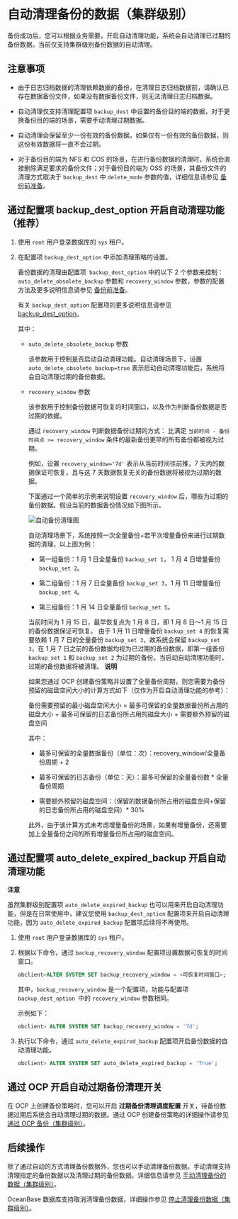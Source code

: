 自动清理备份的数据（集群级别） 
====================================

备份成功后，您可以根据业务需要，开启自动清理功能，系统会自动清理已过期的备份数据。当前仅支持集群级别备份数据的自动清理。

注意事项 
-------------------------

* 由于日志归档数据的清理依赖数据的备份，在清理日志归档数据前，请确认已存在数据备份文件，如果没有数据备份文件，则无法清理日志归档数据。

  

* 自动清理仅支持清理配置项 `backup_dest` 中设置的备份目的端的数据，对于更换备份目的端的场景，需要手动清理过期数据。

  

* 自动清理会保留至少一份有效的备份数据，如果仅有一份有效的备份数据，则这份有效数据将一直不会过期。

  

* 对于备份目的端为 NFS 和 COS 的场景，在进行备份数据的清理时，系统会直接删除满足要求的备份文件；对于备份目的端为 OSS 的场景，其备份文件的清理方式取决于 `backup_dest` 中 `delete_mode` 参数的值，详细信息请参见 [备份前准备](/zh-CN/5.administrator-guide/7.high-data-availability/2.backup-and-restoration-management-1/3.back-up-data-at-the-cluster-level/1.backup-by-using-the-command-line-1/1.preparation-before-backup.md)。

  




通过配置项 backup_dest_option 开启自动清理功能（推荐） 
----------------------------------------------------------

1. 使用 `root` 用户登录数据库的 `sys` 租户。

   

2. 在配置项 `backup_dest_option` 中添加清理策略的设置。

   备份数据的清理由配置项` backup_dest_option` 中的以下 2 个参数来控制： `auto_delete_obsolete_backup` 参数和 `recovery_window` 参数，参数的配置方法及更多说明信息请参见 [备份前准备](/zh-CN/5.administrator-guide/7.high-data-availability/2.backup-and-restoration-management-1/3.back-up-data-at-the-cluster-level/1.backup-by-using-the-command-line-1/1.preparation-before-backup.md)。

   有关 `backup_dest_option` 配置项的更多说明信息请参见 [backup_dest_option](/zh-CN/12.reference-mysql-mode/3.system-configuration-items-1/3.cluster-level-configuration-items-1/17.backup_dest_option-1-2-3.md)。

   其中：
   * `auto_delete_obsolete_backup` 参数

     该参数用于控制是否启动自动清理功能。自动清理场景下，设置 `auto_delete_obsolete_backup=true` 表示启动自动清理功能后，系统将会自动清理过期的备份数据。
     
   
   * `recovery_window` 参数

     该参数用于控制备份数据可恢复的时间窗口，以及作为判断备份数据是否过期的依据。

     通过 `recovery_window` 判断数据备份过期的方式： 比满足 `当前时间 - 备份时间点 >= recovery_window` 条件的最新备份更早的所有备份都被视为过期。

     例如，设置 `recovery_window='7d'` 表示从当前时间往前推，7 天内的数据保证可恢复，且与这 7 天数据恢复无关的备份数据将被视为过期的数据。

     下面通过一个简单的示例来说明设置 `recovery_window` 后，哪些为过期的备份数据。假设当前的数据备份情况如下图所示。

     ![自动备份清理图](https://help-static-aliyun-doc.aliyuncs.com/assets/img/zh-CN/9039415461/p402766.png)

     自动清理场景下，系统按照一次全量备份+若干次增量备份来进行过期数据的清理，以上图为例：
     * 第一组备份：1 月 1 日全量备份 `backup_set 1`， 1 月 4 日增量备份 `backup_set 2`。

       
     
     * 第二组备份：1 月 7 日全量备份 `backup_set 3`，1 月 11 日增量备份 `backup_set 4`。

       
     
     * 第三组备份：1 月 14 日全量备份 `backup_set 5`。

       
     

     

     当前时间为 1 月 15 日，最早恢复点为 1 月 8 日，即 1 月 8 日～1 月 15 日的备份数据保证可恢复。
     由于 1 月 11 日增量备份 `backup_set 4` 的恢复需要依赖 1 月 7 日的全量备份 `backup_set 3`，故系统会保留 `backup_set 3`，在 1 月 7 日之前的备份数据均视为已过期的备份数据，即第一组备份`backup_set 1` 和 `backup_set 2` 为过期的备份。当启动自动清理功能时，过期的备份数据将被清理。
     **说明**

     

     如果您通过 OCP 创建备份策略并设置了全量备份周期，则您需要为备份预留的磁盘空间大小的计算方式如下（仅作为开启自动清理功能的参考）：

     备份需要预留的最小磁盘空间大小 = 最多可保留的全量数据备份所占用的磁盘大小 + 最多可保留的日志备份所占用的磁盘大小 + 需要额外预留的磁盘空间

     其中：
     * 最多可保留的全量数据备份（单位：次）：recovery_window/全量备份周期 + 2

       
     
     * 最多可保留的日志备份（单位：天）：最多可保留的全量备份数 \* 全量备份周期

       
     
     * 需要额外预留的磁盘空间：（保留的数据备份所占用的磁盘空间+保留的日志备份所占用的磁盘空间）\* 30%

       
     

     

     此外，由于该计算方式未考虑增量备份的场景，如果有增量备份，还需要加上全量备份之间的所有增量备份所占用的磁盘空间。
     
   

   




通过配置项 auto_delete_expired_backup 开启自动清理功能 
--------------------------------------------------------------

**注意**



虽然集群级别配置项 `auto_delete_expired_backup` 也可以用来开启自动清理功能，但是在日常使用中，建议您使用 `backup_dest_option` 配置项来开启自动清理功能，因为 `auto_delete_expired_backup` 配置项后续将不再使用。

1. 使用 `root` 用户登录数据库的 `sys` 租户。

   

2. 根据以下命令，通过 `backup_recovery_window` 配置项设置数据可恢复的时间窗口。

   ```sql
   obclient>ALTER SYSTEM SET backup_recovery_window = <可恢复时间窗口>;
   ```

   

   其中，`backup_recovery_window` 是一个配置项，功能与配置项 `backup_dest_option `中的 `recovery_window` 参数相同。

   示例如下：

   ```sql
   obclient> ALTER SYSTEM SET backup_recovery_window = '7d';
   ```

   

3. 执行以下命令，通过 `auto_delete_expired_backup` 配置项开启备份数据的自动清理功能。

   ```sql
   obclient> ALTER SYSTEM SET auto_delete_expired_backup = 'True';
   ```

   




通过 OCP 开启自动过期备份清理开关 
----------------------------------------

在 OCP 上创建备份策略时，您可以开启 **过期备份清理调度配置** 开关，待备份数据过期后系统会自动清理过期的数据。通过 OCP 创建备份策略的详细操作请参见 [通过 OCP 备份（集群级别）](/zh-CN/5.administrator-guide/7.high-data-availability/2.backup-and-restoration-management-1/3.back-up-data-at-the-cluster-level/2.ocp-based-backup-1.md)。

后续操作 
-------------------------

除了通过自动的方式清理备份数据外，您也可以手动清理备份数据。手动清理支持清理指定的备份数据以及清理过期的备份数据。详细信息请参见 [手动清理备份的数据（集群级别）](/zh-CN/5.administrator-guide/7.high-data-availability/2.backup-and-restoration-management-1/3.back-up-data-at-the-cluster-level/8.cleaning-up-backed-up-data-manually-1.md)。

OceanBase 数据库支持取消清理备份数据，详细操作参见 [停止清理备份数据（集群级别）](/zh-CN/5.administrator-guide/7.high-data-availability/2.backup-and-restoration-management-1/3.back-up-data-at-the-cluster-level/9.stop-cleaning-backup-data.md)。
